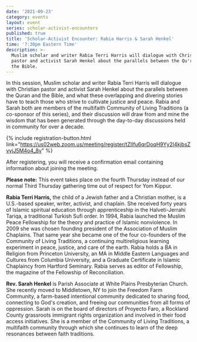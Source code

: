 ```yaml
---
date: '2021-09-23'
category: events
layout: event
series: scholar-activist-encounters
published: true
title: 'Scholar-Activist Encounter: Rabia Harris & Sarah Henkel'
time: '7:30pm Eastern Time'
description: >-
  Muslim scholar and writer Rabia Terri Harris will dialogue with Christian
  pastor and activist Sarah Henkel about the parallels between the Qu'ran and
  the Bible.
---
```

In this session, Muslim scholar and writer Rabia Terri Harris will dialogue with Christian pastor and activist Sarah Henkel about the parallels between the Quran and the Bible, and what these overlapping and divering stories have to teach those who strive to cultivate justice and peace. Rabia and Sarah both are members of the multifaith Community of Living Traditions (a co-sponsor of this series), and their discussion will draw from and mine the wisdom that has been generated through the day-to-day discussions held in community for over a decade. 

{% include registration-button.html link="https://us02web.zoom.us/meeting/register/tZIlfu6qrDoqH9Yy2I4kjbsZvyjJ5M4o4_8v" %}

After registering, you will receive a confirmation email containing information about joining the meeting.

**Please note:** This event takes place on the fourth Thursday instead of our normal Third Thursday gathering time out of respect for Yom Kippur.

**Rabia Terri Harris,** the child of a Jewish father and a Christian mother, is a U.S.-based speaker, writer, activist, and chaplain. She received forty years of Islamic spiritual education through apprenticeship in the Halveti-Jerrahi Tariqa, a traditional Turkish Sufi order. In 1994, Rabia launched the Muslim Peace Fellowship for the theory and practice of Islamic nonviolence. In 2009 she was chosen founding president of the Association of Muslim Chaplains. That same year she became one of the four co-founders of the Community of Living Traditions, a continuing multireligious learning experiment in peace, justice, and care of the earth. Rabia holds a BA in Religion from Princeton University, an MA in Middle Eastern Languages and Cultures from Columbia University, and a Graduate Certificate in Islamic Chaplaincy from Hartford Seminary.  Rabia serves as editor of Fellowship, the magazine of the Fellowship of Reconciliation. 

**Rev. Sarah Henkel** is Parish Associate at White Plains Presbyterian Church. She recently moved to Middletown, NY to join the Freedom Farm Community, a farm-based intentional community dedicated to sharing food, connecting to God's creation, and freeing our communities from all forms of oppression. Sarah is on the board of directors of Proyecto Faro, a Rockland County grassroots immigrant rights organization and involved in their food access initiatives. She is a member of the Community of Living Traditions, a multifaith community through which she continues to learn of the deep resonances between faith traditions. 
